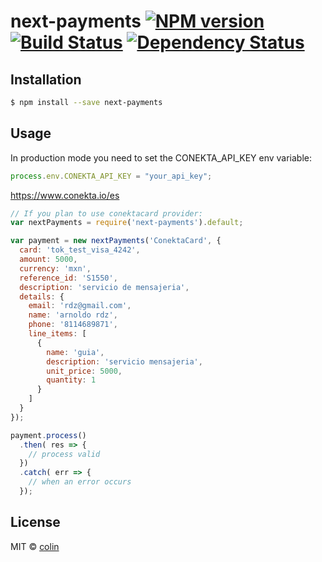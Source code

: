 # next-payments [![NPM version][npm-image]][npm-url] [![Build Status][travis-image]][travis-url] [![Dependency Status][daviddm-image]][daviddm-url]
> 

## Installation

```sh
$ npm install --save next-payments
```

## Usage

In production mode you need to set the CONEKTA_API_KEY env variable:

```js
process.env.CONEKTA_API_KEY = "your_api_key";
```

https://www.conekta.io/es

```js
// If you plan to use conektacard provider: 
var nextPayments = require('next-payments').default;

var payment = new nextPayments('ConektaCard', {
  card: 'tok_test_visa_4242', 
  amount: 5000, 
  currency: 'mxn', 
  reference_id: 'S1550', 
  description: 'servicio de mensajeria', 
  details: {
    email: 'rdz@gmail.com', 
    name: 'arnoldo rdz', 
    phone: '8114689871', 
    line_items: [
      {
        name: 'guia', 
        description: 'servicio mensajeria', 
        unit_price: 5000, 
        quantity: 1
      }
    ]
  }
});

payment.process()
  .then( res => {
    // process valid 
  })
  .catch( err => {
    // when an error occurs
  });
```
## License

MIT © [colin]()


[npm-image]: https://badge.fury.io/js/next-payments.svg
[npm-url]: https://npmjs.org/package/next-payments
[travis-image]: https://travis-ci.org/skydropx/next-payments.svg?branch=master
[travis-url]: https://travis-ci.org/skydropx/next-payments
[daviddm-image]: https://david-dm.org/skydropx/next-payments.svg?theme=shields.io
[daviddm-url]: https://david-dm.org/skydropx/next-payments
